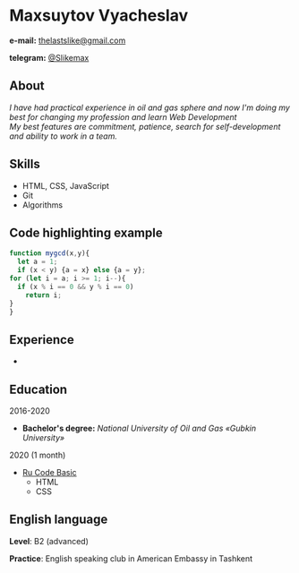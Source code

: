 # Maxsuytov Vyacheslav

**e-mail:** thelastslike@gmail.com

**telegram:** [@Slikemax](https://t.me/Slikemax) 
## About

_I have had practical experience in oil and gas sphere and now I'm doing my best for changing my profession and learn Web Development_  
_My best features are commitment, patience, search for self-development and ability to work in a team._

## Skills

* HTML, CSS, JavaScript
* Git
* Algorithms

## Сode highlighting example

``` Javascript
function mygcd(x,y){
  let a = 1;
  if (x < y) {a = x} else {a = y};
for (let i = a; i >= 1; i--){
  if (x % i == 0 && y % i == 0) 
    return i;
}
}
```
## Experience

*

## Education

2016-2020
* **Bachelor's degree:** *National University of Oil and Gas «Gubkin University»* 

2020 (1 month)
* [Ru Code Basic](https://ru.code-basics.com/)
  * HTML
  * CSS

## English language

**Level**: B2 (advanced)

**Practice**: English speaking club in American Embassy in Tashkent